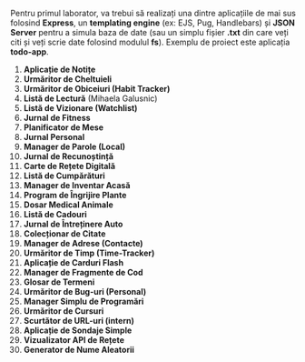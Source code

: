 Pentru primul laborator, va trebui să realizați una dintre aplicațiile de mai sus folosind **Express**, un **templating engine** (ex: EJS, Pug, Handlebars) și **JSON Server** pentru a simula baza de date (sau un simplu fișier **.txt** din care veți citi și veți scrie date folosind modulul **fs**). Exemplu de proiect este aplicația **todo-app**.

1. **Aplicație de Notițe**
2. **Urmăritor de Cheltuieli**
3. **Urmăritor de Obiceiuri (Habit Tracker)**
4. **Listă de Lectură** (Mihaela Galusnic)
5. **Listă de Vizionare (Watchlist)**
6. **Jurnal de Fitness**
7. **Planificator de Mese**
8. **Jurnal Personal**
9. **Manager de Parole (Local)**
10. **Jurnal de Recunoștință**
11. **Carte de Rețete Digitală**
12. **Listă de Cumpărături**
13. **Manager de Inventar Acasă**
14. **Program de Îngrijire Plante**
15. **Dosar Medical Animale**
16. **Listă de Cadouri**
17. **Jurnal de Întreținere Auto**
18. **Colecționar de Citate**
19. **Manager de Adrese (Contacte)**
20. **Urmăritor de Timp (Time-Tracker)**
21. **Aplicație de Carduri Flash**
22. **Manager de Fragmente de Cod**
23. **Glosar de Termeni**
24. **Urmăritor de Bug-uri (Personal)**
25. **Manager Simplu de Programări**
26. **Urmăritor de Cursuri**
27. **Scurtător de URL-uri (intern)**
28. **Aplicație de Sondaje Simple**
29. **Vizualizator API de Rețete**
30. **Generator de Nume Aleatorii**
